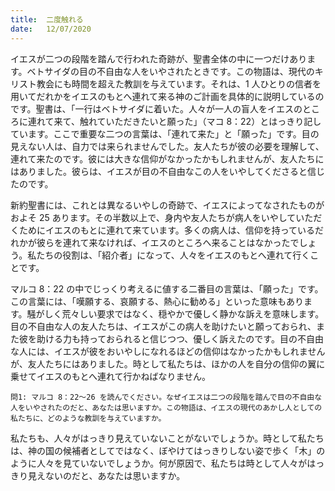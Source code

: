 ```yaml
---
title:  二度触れる
date:   12/07/2020
---
```


イエスが二つの段階を踏んで行われた奇跡が、聖書全体の中に一つだけあります。ベトサイダの目の不自由な人をいやされたときです。この物語は、現代のキリスト教会にも時間を超えた教訓を与えています。それは、1 人ひとりの信者を用いてだれかをイエスのもとへ連れて来る神のご計画を具体的に説明しているのです。聖書は、「一行はベトサイダに着いた。人々が一人の盲人をイエスのところに連れて来て、触れていただきたいと願った」（マコ 8：22）とはっきり記しています。ここで重要な二つの言葉は、「連れて来た」と「願った」です。目の見えない人は、自力では来られませんでした。友人たちが彼の必要を理解して、連れて来たのです。彼には大きな信仰がなかったかもしれませんが、友人たちにはありました。彼らは、イエスが目の不自由なこの人をいやしてくださると信じたのです。

新約聖書には、これとは異なるいやしの奇跡で、イエスによってなされたものがおよそ 25 あります。その半数以上で、身内や友人たちが病人をいやしていただくためにイエスのもとに連れて来ています。多くの病人は、信仰を持っているだれかが彼らを連れて来なければ、イエスのところへ来ることはなかったでしょう。私たちの役割は、「紹介者」になって、人々をイエスのもとへ連れて行くことです。

マルコ 8：22 の中でじっくり考えるに値する二番目の言葉は、「願った」です。この言葉には、「嘆願する、哀願する、熱心に勧める」といった意味もあります。騒がしく荒々しい要求ではなく、穏やかで優しく静かな訴えを意味します。目の不自由な人の友人たちは、イエスがこの病人を助けたいと願っておられ、また彼を助ける力も持っておられると信じつつ、優しく訴えたのです。目の不自由な人には、イエスが彼をおいやしになれるほどの信仰はなかったかもしれませんが、友人たちにはありました。時として私たちは、ほかの人を自分の信仰の翼に乗せてイエスのもとへ連れて行かねばなりません。

`問1: マルコ 8：22～26 を読んでください。なぜイエスは二つの段階を踏んで目の不自由な人をいやされたのだと、あなたは思いますか。この物語は、イエスの現代のあかし人としての私たちに、どのような教訓を与えていますか。`

私たちも、人々がはっきり見えていないことがないでしょうか。時として私たちは、神の国の候補者としてではなく、ぼやけてはっきりしない姿で歩く「木」のように人々を見ていないでしょうか。何が原因で、私たちは時として人々がはっきり見えないのだと、あなたは思いますか。

